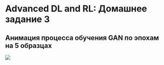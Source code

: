 
# Advanced DL and RL: Домашнее задание 3
## Анимация процесса обучения GAN по эпохам на 5 образцах
![](train_animation.gif)
